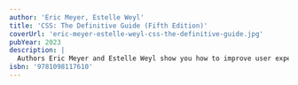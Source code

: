 ```yaml
---
author: 'Eric Meyer, Estelle Weyl'
title: 'CSS: The Definitive Guide (Fifth Edition)'
coverUrl: 'eric-meyer-estelle-weyl-css-the-definitive-guide.jpg'
pubYear: 2023
description: |
  Authors Eric Meyer and Estelle Weyl show you how to improve user experience, speed development, avoid potential bugs, and add life and depth to your applications through layout, transitions and animations, borders, backgrounds, text properties, and many other tools and techniques. We read the specs so you don't have to!
isbn: '9781098117610'
---
```

